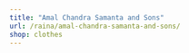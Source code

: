 ```yaml
---
title: "Amal Chandra Samanta and Sons"
url: /raina/amal-chandra-samanta-and-sons/
shop: clothes
---
```

